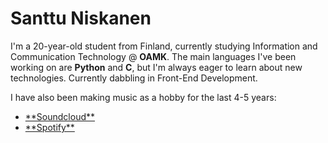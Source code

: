 # Santtu Niskanen

I'm a 20-year-old student from Finland, currently studying Information and Communication Technology @ **OAMK**. The main languages I've been working on are **Python** and **C**, but I'm always eager to learn about new technologies. Currently dabbling in Front-End Development.

I have also been making music as a hobby for the last 4-5 years:
<ul>
  <li><a href="https://soundcloud.com/smolsan">**Soundcloud**</a></li>
  <li><a href="https://open.spotify.com/artist/4ZMRc9tvtA0QIFoGjbH4a1?si=z3pfzMhbQZ22Se0Gxtw6cQ">**Spotify**</a></li>
</ul>
